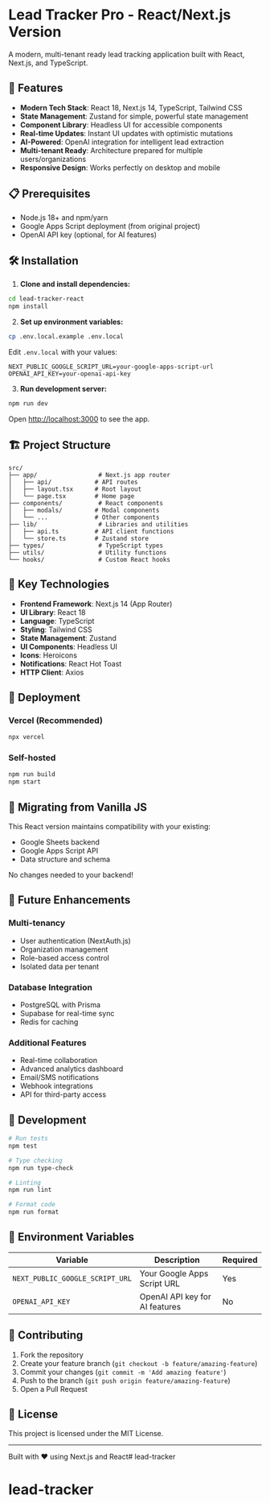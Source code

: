 # Lead Tracker Pro - React/Next.js Version

A modern, multi-tenant ready lead tracking application built with React, Next.js, and TypeScript.

## 🚀 Features

- **Modern Tech Stack**: React 18, Next.js 14, TypeScript, Tailwind CSS
- **State Management**: Zustand for simple, powerful state management
- **Component Library**: Headless UI for accessible components
- **Real-time Updates**: Instant UI updates with optimistic mutations
- **AI-Powered**: OpenAI integration for intelligent lead extraction
- **Multi-tenant Ready**: Architecture prepared for multiple users/organizations
- **Responsive Design**: Works perfectly on desktop and mobile

## 📋 Prerequisites

- Node.js 18+ and npm/yarn
- Google Apps Script deployment (from original project)
- OpenAI API key (optional, for AI features)

## 🛠️ Installation

1. **Clone and install dependencies:**
```bash
cd lead-tracker-react
npm install
```

2. **Set up environment variables:**
```bash
cp .env.local.example .env.local
```

Edit `.env.local` with your values:
```
NEXT_PUBLIC_GOOGLE_SCRIPT_URL=your-google-apps-script-url
OPENAI_API_KEY=your-openai-api-key
```

3. **Run development server:**
```bash
npm run dev
```

Open [http://localhost:3000](http://localhost:3000) to see the app.

## 🏗️ Project Structure

```
src/
├── app/                 # Next.js app router
│   ├── api/            # API routes
│   ├── layout.tsx      # Root layout
│   └── page.tsx        # Home page
├── components/          # React components
│   ├── modals/         # Modal components
│   └── ...             # Other components
├── lib/                 # Libraries and utilities
│   ├── api.ts          # API client functions
│   └── store.ts        # Zustand store
├── types/               # TypeScript types
├── utils/               # Utility functions
└── hooks/               # Custom React hooks
```

## 🔧 Key Technologies

- **Frontend Framework**: Next.js 14 (App Router)
- **UI Library**: React 18
- **Language**: TypeScript
- **Styling**: Tailwind CSS
- **State Management**: Zustand
- **UI Components**: Headless UI
- **Icons**: Heroicons
- **Notifications**: React Hot Toast
- **HTTP Client**: Axios

## 🚀 Deployment

### Vercel (Recommended)
```bash
npx vercel
```

### Self-hosted
```bash
npm run build
npm start
```

## 🔄 Migrating from Vanilla JS

This React version maintains compatibility with your existing:
- Google Sheets backend
- Google Apps Script API
- Data structure and schema

No changes needed to your backend!

## 🎯 Future Enhancements

### Multi-tenancy
- User authentication (NextAuth.js)
- Organization management
- Role-based access control
- Isolated data per tenant

### Database Integration
- PostgreSQL with Prisma
- Supabase for real-time sync
- Redis for caching

### Additional Features
- Real-time collaboration
- Advanced analytics dashboard
- Email/SMS notifications
- Webhook integrations
- API for third-party access

## 🧪 Development

```bash
# Run tests
npm test

# Type checking
npm run type-check

# Linting
npm run lint

# Format code
npm run format
```

## 📝 Environment Variables

| Variable | Description | Required |
|----------|-------------|----------|
| `NEXT_PUBLIC_GOOGLE_SCRIPT_URL` | Your Google Apps Script URL | Yes |
| `OPENAI_API_KEY` | OpenAI API key for AI features | No |

## 🤝 Contributing

1. Fork the repository
2. Create your feature branch (`git checkout -b feature/amazing-feature`)
3. Commit your changes (`git commit -m 'Add amazing feature'`)
4. Push to the branch (`git push origin feature/amazing-feature`)
5. Open a Pull Request

## 📄 License

This project is licensed under the MIT License.

---

Built with ❤️ using Next.js and React# lead-tracker
# lead-tracker
